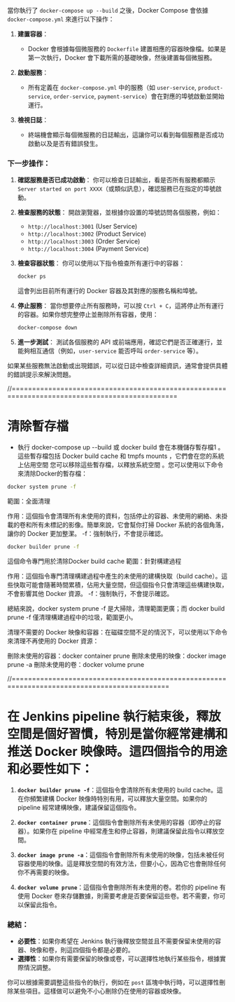 當你執行了 `docker-compose up --build` 之後，Docker Compose 會依據 `docker-compose.yml` 來進行以下操作：

1. **建置容器**：
   - Docker 會根據每個微服務的 `Dockerfile` 建置相應的容器映像檔。如果是第一次執行，Docker 會下載所需的基礎映像，然後建置每個微服務。
   
2. **啟動服務**：
   - 所有定義在 `docker-compose.yml` 中的服務（如 `user-service`, `product-service`, `order-service`, `payment-service`）會在對應的埠號啟動並開始運行。
   
3. **檢視日誌**：
   - 終端機會顯示每個微服務的日誌輸出，這讓你可以看到每個服務是否成功啟動以及是否有錯誤發生。

### 下一步操作：

1. **確認服務是否已成功啟動**：
   你可以檢查日誌輸出，看是否所有服務都顯示 `Server started on port XXXX`（或類似訊息），確認服務已在指定的埠號啟動。

2. **檢查服務的狀態**：
   開啟瀏覽器，並根據你設置的埠號訪問各個服務，例如：
   - `http://localhost:3001` (User Service)
   - `http://localhost:3002` (Product Service)
   - `http://localhost:3003` (Order Service)
   - `http://localhost:3004` (Payment Service)

3. **檢查容器狀態**：
   你可以使用以下指令檢查所有運行中的容器：
   ```bash
   docker ps
   ```
   這會列出目前所有運行的 Docker 容器及其對應的服務名稱和埠號。

4. **停止服務**：
   當你想要停止所有服務時，可以按 `Ctrl + C`，這將停止所有運行的容器。如果你想完整停止並刪除所有容器，使用：
   ```bash
   docker-compose down
   ```

5. **進一步測試**：
   測試各個服務的 API 或前端應用，確認它們是否正確運行，並能夠相互通信（例如，`user-service` 能否呼叫 `order-service` 等）。

如果某些服務無法啟動或出現錯誤，可以從日誌中檢查詳細資訊，通常會提供具體的錯誤提示來解決問題。


//===============================================================================================
# 清除暫存檔

- 執行 docker-compose up --build 或 docker build 會在本機儲存暫存檔1
。這些暫存檔包括 Docker build cache 和 tmpfs mounts
，它們會在您的系統上佔用空間
您可以移除這些暫存檔，以釋放系統空間
。您可以使用以下命令來清除Docker的暫存檔：

```sh
docker system prune -f
```
範圍：全面清理

作用：這個指令會清理所有未使用的資料，包括停止的容器、未使用的網絡、未掛載的卷和所有未標記的影像。簡單來說，它會幫你打掃 Docker 系統的各個角落，讓你的 Docker 更加整潔。
-f：強制執行，不會提示確認。

```sh
docker builder prune -f
```
這個命令專門用於清除Docker build cache
範圍：針對構建過程

作用：這個指令專門清理構建過程中產生的未使用的建構快取（build cache）。這些快取可能會隨著時間累積，佔用大量空間，但這個指令只會清理這些構建快取，不會影響其他 Docker 資源。
-f：強制執行，不會提示確認。

總結來說，docker system prune -f 是大掃除，清理範圍更廣；而 docker build prune -f 僅清理構建過程中的垃圾，範圍更小。

清理不需要的 Docker 映像和容器：在磁碟空間不足的情況下，可以使用以下命令來清理不再使用的 Docker 資源：

刪除未使用的容器：docker container prune
刪除未使用的映像：docker image prune -a
刪除未使用的卷：docker volume prune

//=============================================================================================

# 在 Jenkins pipeline 執行結束後，釋放空間是個好習慣，特別是當你經常建構和推送 Docker 映像時。這四個指令的用途和必要性如下：

1. **`docker builder prune -f`**：這個指令會清除所有未使用的 build cache。這在你頻繁建構 Docker 映像時特別有用，可以釋放大量空間。如果你的 pipeline 經常建構映像，建議保留這個指令。

2. **`docker container prune`**：這個指令會刪除所有未使用的容器（即停止的容器）。如果你在 pipeline 中經常產生和停止容器，則建議保留此指令以釋放空間。

3. **`docker image prune -a`**：這個指令會刪除所有未使用的映像，包括未被任何容器使用的映像。這是釋放空間的有效方法，但要小心，因為它也會刪除任何你不再需要的映像。

4. **`docker volume prune`**：這個指令會刪除所有未使用的卷。若你的 pipeline 有使用 Docker 卷來存儲數據，則需要考慮是否要保留這些卷。若不需要，你可以保留此指令。

### 總結：
- **必要性**：如果你希望在 Jenkins 執行後釋放空間並且不需要保留未使用的容器、映像和卷，則這四個指令都是必要的。
- **選擇性**：如果你有需要保留的映像或卷，可以選擇性地執行某些指令，根據實際情況調整。

你可以根據需要調整這些指令的執行，例如在 `post` 區塊中執行時，可以選擇性刪除某些項目。這樣做可以避免不小心刪除仍在使用的容器或映像。
